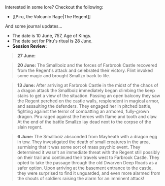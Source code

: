 Interested in some lore? Checkout the following:
 - [[Piru, the Volcanic Rage|The Regent]] 

And some journal updates...
 - The date is 10 June, 757, Age of Kings.
 - The date set for Piru's ritual is 28 June. 
 - **Session Review:** 
 > **27 June:** 

 > **20 June:** The Smallboiz and the forces of Farbrook Castle recovered from the Regent's attack and celebrated their victory. Flint invoked some magic and brought Smallzo back to life.

 > **13 June:** After arriving at Farbrook Castle in the midst of the chaos of a dragon attack the Smallboiz immediately began climbing the keep stairs to get a view of the situation. Passing an open balcony they saw the Regent perched on the castle walls, resplendent in magical armor, and assaulting the defenders. They engaged her in pitched battle, fighting against the terror of combatting an armored, fully-grown dragon. Piru raged against the heroes with flame and tooth and claw. At the end of the battle Smallzo lay dead next to the corpse of the slain regent. 

 > **6 June:** The Smallboiz absconded from Mayheath with a dragon egg in tow. They investigated the death of small creatures in the area, surmising that it was some sort of mass psychic event. They determined it wasn't an immediate threat with the Regent still possibly on their trail and continued their travels west to Farbrook Castle. They opted to take the passage through the old Dwarven Deep Roads as a safer option. Upon arriving at the basement entrance to the castle, they were surprised to find it unguarded, and even more alarmed from the shouts of soldiers raising the alarm for an imminent attack!
